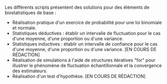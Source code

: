 Les différents scripts présentent des solutions pour des éléments de biostatistiques de base :
- Réalisation pratique d'un exercice de probabilité pour une loi binomiale et normale.
- Statistiques déductives : établir un intervalle de fluctuation pour le cas d'une moyenne, d'une proportion ou d'une variance.
- Statistiques inductives : établir un intervalle de confiance pour le cas d'une moyenne, d'une proportion ou d'une variance. [EN COURS DE RÉDACTION]
- Réalisation de simulations à l'aide de structures itératives "for" pour illustrer le phénomène de fluctuation échantillonnale et la convergence des estimateurs.
- Réalisation d'un test d'hypothèse. [EN COURS DE RÉDACTION]
